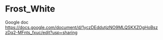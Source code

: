 # Frost_White

Google doc https://docs.google.com/document/d/1yczDEddutjzNO9MLQSKXZOgHoBszzDq2-MFnts_fxuc/edit?usp=sharing
